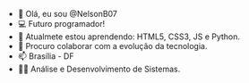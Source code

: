 - 👋 Olá, eu sou @NelsonB07
- 💻 Futuro programador!
- 🌱 Atualmete estou aprendendo: HTML5, CSS3, JS e Python.
- 💞️ Procuro colaborar com a evolução da tecnologia.
- 📫 Brasília - DF
- 👨‍💻 Análise e Desenvolvimento de Sistemas.

<!---
NelsonB07/NelsonB07 is a ✨ special ✨ repository because its `README.md` (this file) appears on your GitHub profile.
You can click the Preview link to take a look at your changes.
--->
